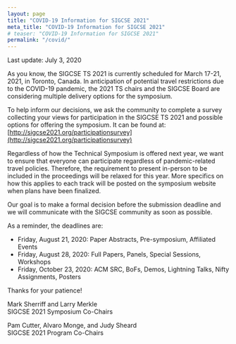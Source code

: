 ```yaml
---
layout: page
title: "COVID-19 Information for SIGCSE 2021"
meta_title: "COVID-19 Information for SIGCSE 2021"
# teaser: "COVID-19 Information for SIGCSE 2021"
permalink: "/covid/"
---
```

Last update: July 3, 2020

As you know, the SIGCSE TS 2021 is currently scheduled for March 17-21, 2021, in Toronto, Canada.  In anticipation of potential travel restrictions due to the COVID-19 pandemic, the 2021 TS chairs and the SIGCSE Board are considering multiple delivery options for the symposium.

To help inform our decisions, we ask the community to complete a survey collecting your views for participation in the SIGCSE TS 2021 and possible options for offering the symposium.  It can be found at: [http://sigcse2021.org/participationsurvey](http://sigcse2021.org/participationsurvey)

Regardless of how the Technical Symposium is offered next year, we want to ensure that everyone can participate regardless of pandemic-related travel policies.  Therefore, the requirement to present in-person to be included in the proceedings will be relaxed for this year.  More specifics on how this applies to each track will be posted on the symposium website when plans have been finalized.  

Our goal is to make a formal decision before the submission deadline and we will communicate with the SIGCSE community as soon as possible.

As a reminder, the deadlines are:

* Friday, August 21, 2020: Paper Abstracts, Pre-symposium, Affiliated Events 
* Friday, August 28, 2020: Full Papers, Panels, Special Sessions, Workshops 
* Friday, October 23, 2020: ACM SRC, BoFs, Demos, Lightning Talks, Nifty Assignments, Posters

Thanks for your patience!

Mark Sherriff and Larry Merkle     
SIGCSE 2021 Symposium Co-Chairs

Pam Cutter, Alvaro Monge, and Judy Sheard     
SIGCSE 2021 Program Co-Chairs
